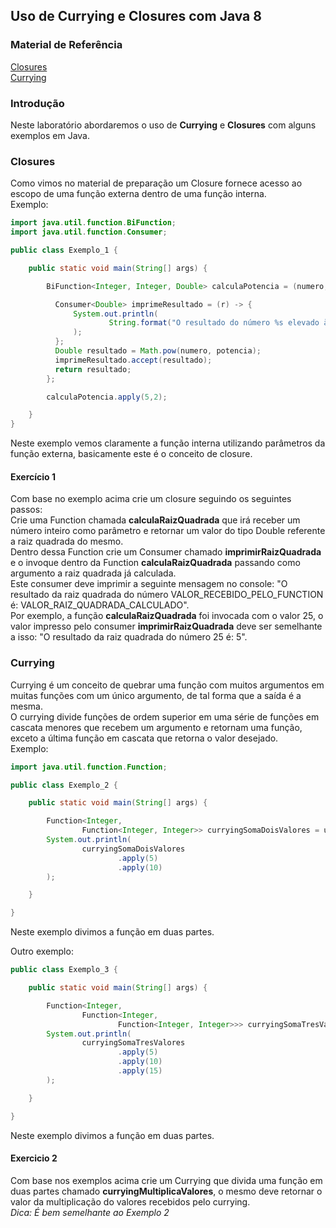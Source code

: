 ## Uso de Currying e Closures com Java 8

### Material de Referência
[Closures](https://klauslaube.com.br/2011/05/29/afinal-o-que-sao-closures.html)<br/>
[Currying](https://www.geeksforgeeks.org/currying-functions-in-java-with-examples/)

### Introdução
Neste laboratório abordaremos o uso de **Currying** e **Closures** com alguns exemplos em Java.

### Closures
Como vimos no material de preparação um Closure fornece acesso ao escopo de uma função externa dentro de uma função interna.<br/>
Exemplo: 
```java
import java.util.function.BiFunction;
import java.util.function.Consumer;

public class Exemplo_1 {

    public static void main(String[] args) {

        BiFunction<Integer, Integer, Double> calculaPotencia = (numero, potencia) -> {

          Consumer<Double> imprimeResultado = (r) -> {
              System.out.println(
                      String.format("O resultado do número %s elevado à %s foi: %s", numero, potencia, r)
              );
          };
          Double resultado = Math.pow(numero, potencia);
          imprimeResultado.accept(resultado);
          return resultado;
        };

        calculaPotencia.apply(5,2);

    }
}
```
Neste exemplo vemos claramente a função interna utilizando parâmetros da função externa, basicamente este é o conceito de closure.

#### Exercício 1
Com base no exemplo acima crie um closure seguindo os seguintes passos:<br/>
Crie uma Function chamada **calculaRaizQuadrada** que irá receber um número inteiro como parâmetro e retornar um valor do tipo Double referente a raiz quadrada do mesmo.<br/>
Dentro dessa Function crie um Consumer chamado **imprimirRaizQuadrada** e o invoque dentro da Function **calculaRaizQuadrada** passando como argumento a raiz quadrada já calculada.<br/>
Este consumer deve imprimir a seguinte mensagem no console: "O resultado da raiz quadrada do número VALOR_RECEBIDO_PELO_FUNCTION é: VALOR_RAIZ_QUADRADA_CALCULADO".<br/>
Por exemplo, a função **calculaRaizQuadrada** foi invocada com o valor 25, o valor impresso pelo consumer **imprimirRaizQuadrada** deve ser semelhante a isso: "O resultado da raiz quadrada do número 25 é: 5".<br/>
  

### Currying
Currying é um conceito de quebrar uma função com muitos argumentos em muitas funções com um único argumento, de tal forma que a saída é a mesma.<br/>
O currying divide funções de ordem superior em uma série de funções em cascata menores que recebem um argumento e retornam uma função, exceto a última função em cascata que retorna o valor desejado.<br/>
Exemplo:
```java
import java.util.function.Function;

public class Exemplo_2 {

    public static void main(String[] args) {

        Function<Integer,
                Function<Integer, Integer>> curryingSomaDoisValores = u -> v -> u + v;
        System.out.println(
                curryingSomaDoisValores
                        .apply(5)
                        .apply(10)
        );

    }

}
```
Neste exemplo divimos a função em duas partes.

Outro exemplo:
```java
public class Exemplo_3 {

    public static void main(String[] args) {

        Function<Integer,
                Function<Integer,
                        Function<Integer, Integer>>> curryingSomaTresValores = u -> v -> w -> u + v + w;
        System.out.println(
                curryingSomaTresValores
                        .apply(5)
                        .apply(10)
                        .apply(15)
        );

    }

}
```
Neste exemplo divimos a função em duas partes.

#### Exercicio 2
Com base nos exemplos acima crie um Currying que divida uma função em duas partes chamado **curryingMultiplicaValores**, o mesmo deve retornar o valor da multiplicação do valores recebidos pelo currying.<br/>
_Dica: É bem semelhante ao Exemplo 2_
